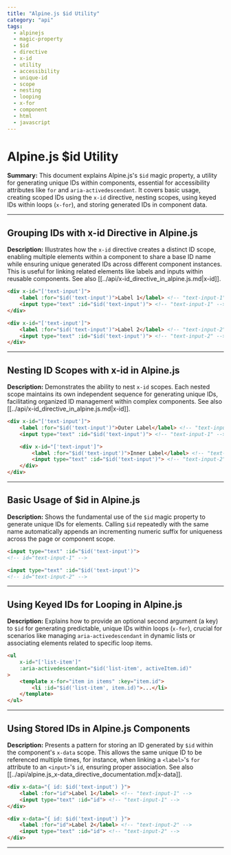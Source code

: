 ```yaml
---
title: "Alpine.js $id Utility"
category: "api"
tags:
  - alpinejs
  - magic-property
  - $id
  - directive
  - x-id
  - utility
  - accessibility
  - unique-id
  - scope
  - nesting
  - looping
  - x-for
  - component
  - html
  - javascript
---
```


# Alpine.js $id Utility

**Summary:** This document explains Alpine.js's `$id` magic property, a utility for generating unique IDs within components, essential for accessibility attributes like `for` and `aria-activedescendant`. It covers basic usage, creating scoped IDs using the `x-id` directive, nesting scopes, using keyed IDs within loops (`x-for`), and storing generated IDs in component data.

---

## Grouping IDs with x-id Directive in Alpine.js

**Description:** Illustrates how the `x-id` directive creates a distinct ID scope, enabling multiple elements within a component to share a base ID name while ensuring unique generated IDs across different component instances. This is useful for linking related elements like labels and inputs within reusable components. See also [[../api/x-id_directive_in_alpine.js.md|x-id]].

```html
<div x-id="['text-input']">
    <label :for="$id('text-input')">Label 1</label> <!-- "text-input-1" -->
    <input type="text" :id="$id('text-input')"> <!-- "text-input-1" -->
</div>

<div x-id="['text-input']">
    <label :for="$id('text-input')">Label 2</label> <!-- "text-input-2" -->
    <input type="text" :id="$id('text-input')"> <!-- "text-input-2" -->
</div>
```

---

## Nesting ID Scopes with x-id in Alpine.js

**Description:** Demonstrates the ability to nest `x-id` scopes. Each nested scope maintains its own independent sequence for generating unique IDs, facilitating organized ID management within complex components. See also [[../api/x-id_directive_in_alpine.js.md|x-id]].

```html
<div x-id="['text-input']">
    <label :for="$id('text-input')">Outer Label</label> <!-- "text-input-1" -->
    <input type="text" :id="$id('text-input')"> <!-- "text-input-1" -->

    <div x-id="['text-input']">
        <label :for="$id('text-input')">Inner Label</label> <!-- "text-input-2" -->
        <input type="text" :id="$id('text-input')"> <!-- "text-input-2" -->
    </div>
</div>
```

---

## Basic Usage of $id in Alpine.js

**Description:** Shows the fundamental use of the `$id` magic property to generate unique IDs for elements. Calling `$id` repeatedly with the same name automatically appends an incrementing numeric suffix for uniqueness across the page or component scope.

```html
<input type="text" :id="$id('text-input')">
<!-- id="text-input-1" -->

<input type="text" :id="$id('text-input')">
<!-- id="text-input-2" -->
```

---

## Using Keyed IDs for Looping in Alpine.js

**Description:** Explains how to provide an optional second argument (a key) to `$id` for generating predictable, unique IDs within loops (`x-for`), crucial for scenarios like managing `aria-activedescendant` in dynamic lists or associating elements related to specific loop items.

```html
<ul
    x-id="['list-item']"
    :aria-activedescendant="$id('list-item', activeItem.id)"
>
    <template x-for="item in items" :key="item.id">
        <li :id="$id('list-item', item.id)">...</li>
    </template>
</ul>
```

---

## Using Stored IDs in Alpine.js Components

**Description:** Presents a pattern for storing an ID generated by `$id` within the component's `x-data` scope. This allows the same unique ID to be referenced multiple times, for instance, when linking a `<label>`'s `for` attribute to an `<input>`'s `id`, ensuring proper association. See also [[../api/alpine.js_x-data_directive_documentation.md|x-data]].

```html
<div x-data="{ id: $id('text-input') }">
    <label :for="id">Label 1</label> <!-- "text-input-1" -->
    <input type="text" :id="id"> <!-- "text-input-1" -->
</div>

<div x-data="{ id: $id('text-input') }">
    <label :for="id">Label 2</label> <!-- "text-input-2" -->
    <input type="text" :id="id"> <!-- "text-input-2" -->
</div>
```

---